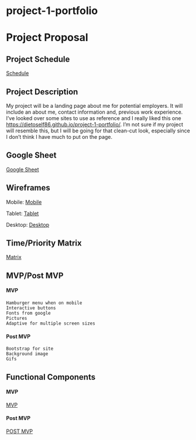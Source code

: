 
# project-1-portfolio

# Project Proposal

## Project Schedule
[Schedule](https://res.cloudinary.com/dlcjnygpy/image/upload/v1594663983/Screen_Shot_2020-07-13_at_2.12.48_PM_ukyk82.png)


## Project Description
My project will be a landing page about me for potential employers. It will include an about me, contact information and, previous work experience. I’ve looked over some sites to use as reference and I really liked this one https://dietoself86.github.io/project-1-portfolio/. I’m not sure if my project will resemble this, but I will be going for that clean-cut look, especially since I don’t think I have much to put on the page.

## Google Sheet
[Google Sheet](https://docs.google.com/spreadsheets/d/1V1M3Eq1NXH2PNmeTlVviRhEjX9kenq769Vo2P5mMtro/edit#gid=0)

## Wireframes
Mobile:
[Mobile](https://res.cloudinary.com/dlcjnygpy/image/upload/v1594664399/20200710_200643_gz9fdj.jpg)

Tablet:
[Tablet](https://res.cloudinary.com/dlcjnygpy/image/upload/v1594664429/20200710_200656_gj3hf9.jpg)

Desktop:
[Desktop](https://res.cloudinary.com/dlcjnygpy/image/upload/v1594664456/20200710_200705_zjlekt.jpg)


## Time/Priority Matrix 
[Matrix](https://res.cloudinary.com/dlcjnygpy/image/upload/v1594664308/20200710_204051_g3cwsa.jpg)
		
 
## MVP/Post MVP

#### MVP
	Hamburger menu when on mobile
	Interactive buttons
	Fonts from google
	Pictures 
	Adaptive for multiple screen sizes



#### Post MVP
	Bootstrap for site
	Background image 
	Gifs




## Functional Components

#### MVP
[MVP](https://res.cloudinary.com/dlcjnygpy/image/upload/v1594664033/Screen_Shot_2020-07-13_at_2.13.38_PM_dlpvq2.png)



#### Post MVP
[POST MVP](https://res.cloudinary.com/dlcjnygpy/image/upload/v1594664062/Screen_Shot_2020-07-13_at_2.14.06_PM_zxihqb.png)

